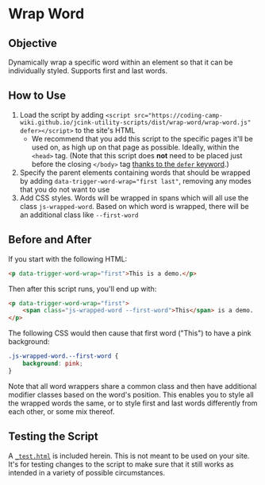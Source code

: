 # Wrap Word

## Objective

Dynamically wrap a specific word within an element so that it can be individually styled. Supports first and last words.

## How to Use

1. Load the script by adding `<script src="https://coding-camp-wiki.github.io/jcink-utility-scripts/dist/wrap-word/wrap-word.js" defer></script>` to the site's HTML
    - We recommend that you add this script to the specific pages it'll be used on, as high up on that page as possible. Ideally, within the `<head>` tag. (Note that this script does **not** need to be placed just before the closing `</body>` tag [thanks to the `defer` keyword](https://developer.mozilla.org/en-US/docs/Learn/JavaScript/First_steps/What_is_JavaScript#script_loading_strategies).)
1. Specify the parent elements containing words that should be wrapped by adding `data-trigger-word-wrap="first last"`, removing any modes that you do not want to use
1. Add CSS styles. Words will be wrapped in spans which will all use the class `js-wrapped-word`. Based on which word is wrapped, there will be an additional class like `--first-word`

## Before and After

If you start with the following HTML:

```html
<p data-trigger-word-wrap="first">This is a demo.</p>
```

Then after this script runs, you'll end up with:

```html
<p data-trigger-word-wrap="first">
    <span class="js-wrapped-word --first-word">This</span> is a demo.
</p>
```

The following CSS would then cause that first word ("This") to have a pink background:

```css
.js-wrapped-word.--first-word {
    background: pink;
}
```

Note that all word wrappers share a common class and then have additional modifier classes based on the word's position. This enables you to style all the wrapped words the same, or to style first and last words differently from each other, or some mix thereof.

## Testing the Script

A [`_test.html`](_test.html) is included herein. This is not meant to be used on your site. It's for testing changes to the script to make sure that it still works as intended in a variety of possible circumstances.
